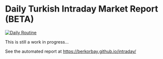 # Daily Turkish Intraday Market Report (BETA)

[![Daily Routine](https://github.com/berkorbay/intraday/actions/workflows/daily.yml/badge.svg)](https://github.com/berkorbay/intraday/actions/workflows/daily.yml)

This is still a work in progress...

See the automated report at https://berkorbay.github.io/intraday/
